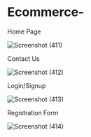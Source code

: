 # Ecommerce-
Home Page

![Screenshot (411)](https://user-images.githubusercontent.com/81297619/185286083-fb7a6675-1ad5-4223-86b5-359c40dc543d.png)

Contact Us

![Screenshot (412)](https://user-images.githubusercontent.com/81297619/185286164-f2ab1a22-694a-4b5d-8db1-77ec54929d81.png)

Login/Signup

![Screenshot (413)](https://user-images.githubusercontent.com/81297619/185286306-d5ca8ce3-fc73-4705-bf30-a7457cf07889.png)

Registration Form

![Screenshot (414)](https://user-images.githubusercontent.com/81297619/185286333-431fcc9d-b205-4708-99b0-824587cde131.png)
